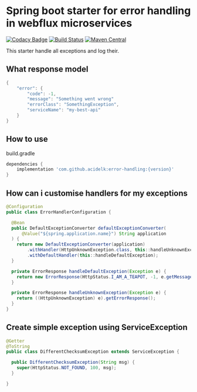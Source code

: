 # Spring boot starter for error handling in webflux microservices
[![Codacy Badge](https://api.codacy.com/project/badge/Grade/78b9d088b60f4d8fb2ab54c39d63ba7b)](https://app.codacy.com/app/fed.guman/error-handling?utm_source=github.com&utm_medium=referral&utm_content=acidelk/error-handling&utm_campaign=Badge_Grade_Dashboard)
[![Build Status](https://travis-ci.com/acidelk/error-handling.svg?branch=master)](https://travis-ci.com/acidelk/error-handling)
 [![Maven Central](https://img.shields.io/maven-central/v/com.github.acidelk/error-handling.svg?label=Maven%20Central)](https://search.maven.org/search?q=g:%22com.github.acidelk%22%20AND%20a:%22error-handling%22)

This starter handle all exceptions and log their.

## What response model
```java
{
    "error": {
        "code": -1,
        "message": "Something went wrong"
        "errorClass": "SomethingException",
        "serviceName": "my-best-api"
    }
}
```

## How to use
build.gradle
```gradle
dependencies {
    implementation 'com.github.acidelk:error-handling:{version}'
}

```
## How can i customise handlers for my exceptions
```java
@Configuration
public class ErrorHandlerConfiguration {

  @Bean
  public DefaultExceptionConverter defaultExceptionConverter(
      @Value("${spring.application.name}") String application
  ) {
    return new DefaultExceptionConverter(application)
        .withHandler(HttpUnknownException.class, this::handleUnknownException)
        .withDefaultHandler(this::handleDefaultException);
  }

  private ErrorResponse handleDefaultException(Exception e) {
    return new ErrorResponse(HttpStatus.I_AM_A_TEAPOT, -1, e.getMessage(), e.getClass().getSimpleName());
  }

  private ErrorResponse handleUnknownException(Exception e) {
    return ((HttpUnknownException) e).getErrorResponse();
  }
}
```

## Create simple exception using ServiceException
```java
@Getter
@ToString
public class DifferentChecksumException extends ServiceException {

  public DifferentChecksumException(String msg) {
    super(HttpStatus.NOT_FOUND, 100, msg);
  }

}

```
